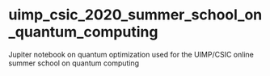 # uimp_csic_2020_summer_school_on_quantum_computing
Jupiter notebook on quantum optimization used for the UIMP/CSIC online summer school on quantum computing
